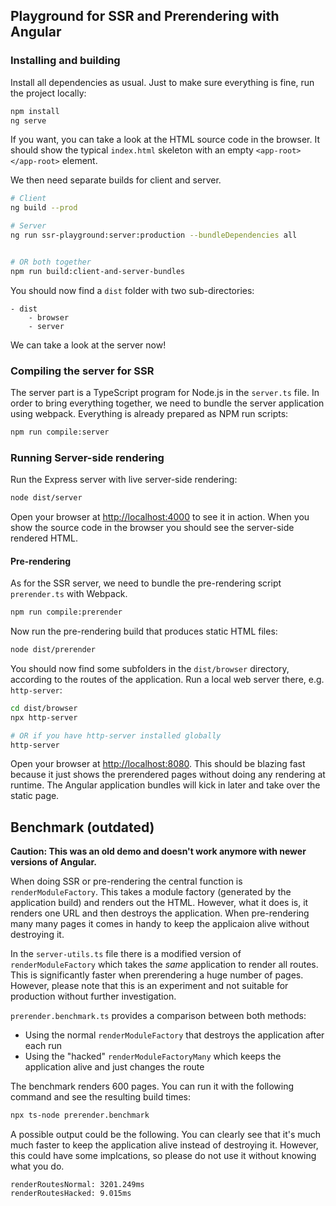 ## Playground for SSR and Prerendering with Angular

### Installing and building

Install all dependencies as usual.
Just to make sure everything is fine, run the project locally:

```bash
npm install
ng serve
```

If you want, you can take a look at the HTML source code in the browser. It should show the typical `index.html` skeleton with an empty `<app-root></app-root>` element.

We then need separate builds for client and server.

```bash
# Client
ng build --prod

# Server
ng run ssr-playground:server:production --bundleDependencies all


# OR both together
npm run build:client-and-server-bundles
```

You should now find a `dist` folder with two sub-directories:

```
- dist
    - browser
    - server
```

We can take a look at the server now!

### Compiling the server for SSR

The server part is a TypeScript program for Node.js in the `server.ts` file.
In order to bring everything together, we need to bundle the server application using webpack.
Everything is already prepared as NPM run scripts:

```bash
npm run compile:server
```


### Running Server-side rendering

Run the Express server with live server-side rendering:

```bash
node dist/server
```

Open your browser at [http://localhost:4000](http://localhost:4000) to see it in action. When you show the source code in the browser you should see the server-side rendered HTML.


#### Pre-rendering

As for the SSR server, we need to bundle the pre-rendering script `prerender.ts` with Webpack.

```bash
npm run compile:prerender
```

Now run the pre-rendering build that produces static HTML files:

```bash
node dist/prerender
```

You should now find some subfolders in the `dist/browser` directory, according to the routes of the application.
Run a local web server there, e.g. `http-server`:

```bash
cd dist/browser
npx http-server

# OR if you have http-server installed globally
http-server
```

Open your browser at [http://localhost:8080](http://localhost:8080).
This should be blazing fast because it just shows the prerendered pages without doing any rendering at runtime.
The Angular application bundles will kick in later and take over the static page.


## Benchmark (outdated)

**Caution: This was an old demo and doesn't work anymore with newer versions of Angular.**

When doing SSR or pre-rendering the central function is `renderModuleFactory`.
This takes a module factory (generated by the application build) and renders out the HTML.
However, what it does is, it renders one URL and then destroys the application.
When pre-rendering many many pages it comes in handy to keep the applicaion alive without destroying it.

In the `server-utils.ts` file there is a modified version of `renderModuleFactory` which takes the *same* application to render all routes.
This is significantly faster when prerendering a huge number of pages.
However, please note that this is an experiment and not suitable for production without further investigation.

`prerender.benchmark.ts` provides a comparison between both methods:

- Using the normal `renderModuleFactory` that destroys the application after each run
- Using the "hacked" `renderModuleFactoryMany` which keeps the application alive and just changes the route

The benchmark renders 600 pages. You can run it with the following command and see the resulting build times:

```bash
npx ts-node prerender.benchmark
```

A possible output could be the following. You can clearly see that it's much much faster to keep the application alive instead of destroying it. However, this could have some implcations, so please do not use it without knowing what you do.

```
renderRoutesNormal: 3201.249ms
renderRoutesHacked: 9.015ms
```

